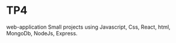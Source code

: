 # TP4
web-application
Small projects using Javascript, Css, React, html, MongoDb, NodeJs, Express.

